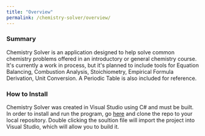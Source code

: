 ```yaml
---
title: "Overview"
permalink: /chemistry-solver/overview/
---
```

### Summary
Chemistry Solver is an application designed to help solve common chemistry problems offered in an introductory or general chemistry course. It's currently a work in process, but it's planned to include tools for Equation Balancing, Combustion Analysis, Stoichiometry, Empirical Formula Derivation, Unit Conversion. A Periodic Table is also included for reference.

### How to Install
Chemistry Solver was created in Visual Studio using C# and must be built. In order to install and run the program, go [here](https://github.com/Hoshiningen/Chemistry-Solver) and clone the repo to your local repository. Double clicking the soultion file will import the project into Visual Studio, which will allow you to build it.
